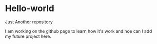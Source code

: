 # Hello-world
Just Another repository

I am working on the github page to learn how it's work and hoe can I add my future project here.
